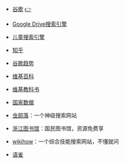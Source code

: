 - [谷歌](https://www.google.com/) [👉](https://www.library.ac.cn/)

- [Google Drive搜索引擎](https://gezhong.vip/)

- [儿童搜索引擎](https://kidssearch.com/)

- [知乎](https://www.zhihu.com/explore)

- [谷歌趋势](https://trends.google.com/trends/?geo=CN)

- [维基百科](https://zh.wikipedia.org/)

- [维基教科书](https://zh.m.wikibooks.org/wiki/Wikibooks:%E9%A6%96%E9%A1%B5)

- [国家数据](http://data.stats.gov.cn/)

- [虫部落](http://www.chongbuluo.com/)：一个神级搜索网站

- [浙江图书馆](http://www.zjlib.cn/)：国民图书馆，资源免费享

- [wikihow](https://zh.wikihow.com/)：一个综合技能搜索网站，不懂就问

- [语雀](https://www.yuque.com/)

